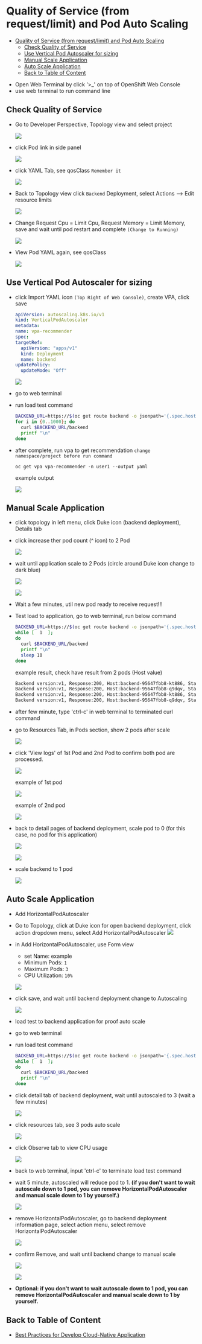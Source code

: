 # Quality of Service (from request/limit) and Pod Auto Scaling
<!-- TOC -->

- [Quality of Service (from request/limit) and Pod Auto Scaling](#quality-of-service-from-requestlimit-and-pod-auto-scaling)
  - [Check Quality of Service](#check-quality-of-service)
  - [Use Vertical Pod Autoscaler for sizing](#use-vertical-pod-autoscaler-for-sizing)
  - [Manual Scale Application](#manual-scale-application)
  - [Auto Scale Application](#auto-scale-application)
  - [Back to Table of Content](#back-to-table-of-content)

<!-- /TOC -->
<!-- /TOC -->
- Open Web Terminal by click '>_' on top of OpenShift Web Console
- use web terminal to run command line

## Check Quality of Service

- Go to Developer Perspective, Topology view and select project <username>

  ![](images/vpa_1.png)

- click Pod link in side panel
  
  ![](images/vpa_2.png)
  
- click YAML Tab, see qosClass `Remember it`
  
  ![](images/vpa_3.png)

- Back to Topology view click `Backend` Deployment, select Actions --> Edit resource limits

  ![](images/vpa_4.png)

- Change Request Cpu = Limit Cpu, Request Memory = Limit Memory, save and wait until pod restart and complete `(Change to Running)`
  
  ![](images/vpa_5.png)

- View Pod YAML again, see qosClass 
  
  ![](images/vpa_6.png)
  
## Use Vertical Pod Autoscaler for sizing 

- click Import YAML icon `(Top Right of Web Console)`, create VPA, click save

  ```yaml
  apiVersion: autoscaling.k8s.io/v1
  kind: VerticalPodAutoscaler
  metadata:
  name: vpa-recommender
  spec:
  targetRef:
    apiVersion: "apps/v1"
    kind: Deployment
    name: backend
  updatePolicy:
    updateMode: "Off"
  ```

  ![](images/vpa_7.png)

- go to web terminal
- run load test command

  ```bash
  BACKEND_URL=https://$(oc get route backend -o jsonpath='{.spec.host}')
  for i in {0..1000}; do
    curl $BACKEND_URL/backend
    printf "\n"
  done
  ```

- after complete, run vpa to get recommendation  `change namespace/project before run command`

  ```ssh
  oc get vpa vpa-recommender -n user1 --output yaml
  ```

  example output

  ![](images/vpa_8.png)

## Manual Scale Application
- click topology in left menu, click Duke icon (backend deployment), Details tab
- click increase ther pod count (^ icon) to 2 Pod

  ![](images/scale_1.png) 

- wait until application scale to 2 Pods (circle around Duke icon change to dark blue)

  ![](images/scale_2.png)

  ![](images/scale_3.png)

- Wait a few minutes, util new pod ready to receive request!!! 

- Test load to application, go to web terminal, run below command 
  ```bash
  BACKEND_URL=https://$(oc get route backend -o jsonpath='{.spec.host}')
  while [  1  ];
  do
    curl $BACKEND_URL/backend
    printf "\n"
    sleep 10
  done
  ```
  example result, check have result from 2 pods (Host value)
  ```bash
  Backend version:v1, Response:200, Host:backend-95647fbb8-kt886, Status:200, Message: Hello, World
  Backend version:v1, Response:200, Host:backend-95647fbb8-q9dqv, Status:200, Message: Hello, World
  Backend version:v1, Response:200, Host:backend-95647fbb8-kt886, Status:200, Message: Hello, World
  Backend version:v1, Response:200, Host:backend-95647fbb8-q9dqv, Status:200, Message: Hello, World
  ```

- after few minute, type 'ctrl-c' in web terminal to terminated curl command
- go to Resources Tab, in Pods section, show 2 pods after scale

  ![](images/scale_5.png)

- click 'View logs' of 1st Pod and 2nd Pod to confirm both pod are processed. 

  ![](images/scale_6.png)

  example of 1st pod

  ![](images/scale_7.png)  

  example of 2nd pod

  ![](images/scale_8.png)  

- back to detail pages of backend deployment, scale pod to 0 (for this case, no pod for this application)

  ![](images/scale_9.png)  

  ![](images/scale_10.png)  

- scale backend to 1 pod

  ![](images/scale_11.png) 
   
## Auto Scale Application
- Add HorizontalPodAutoscaler
- Go to Topology, click at Duke icon for open backend deployment, click action dropdown menu, select Add HorizontalPodAutoscaler
  ![](images/scale_12.png) 
- in Add HorizontalPodAutoscaler, use Form view
  - set Name: example
  - Minimum Pods: `1`
  - Maximum Pods: `3`
  - CPU Utilization: `10%`
  
  ![](images/scale_13.png) 

- click save, and wait until backend deployment change to Autoscaling

  ![](images/scale_14.png) 

- load test to backend application for proof auto scale
- go to web terminal
- run load test command

  ```bash
  BACKEND_URL=https://$(oc get route backend -o jsonpath='{.spec.host}')
  while [  1  ];
  do
    curl $BACKEND_URL/backend
    printf "\n"
  done
  ```

- click detail tab of backend deployment, wait until autoscaled to 3 (wait a few minutes)

  ![](images/scale_15.png)   

- click resources tab, see 3 pods auto scale

  ![](images/scale_16.png)

- click Observe tab to view CPU usage 

  ![](images/scale-99.png)

- back to web terminal, input 'ctrl-c' to terminate load test command
- wait 5 minute, autoscaled will reduce pod to 1. **(if you don't want to wait autoscale down to 1 pod, you can remove HorizontalPodAutoscaler and manual scale down to 1 by yourself.)**

  ![](images/scale_18.png)

- remove HorizontalPodAutoscaler, go to backend deployment information page, select action menu, select remove HorizontalPodAutoscaler

  ![](images/scale_19.png)      

- confirm Remove, and wait until backend change to manual scale

  ![](images/scale_20.png)  

  ![](images/scale_11.png) 

- **Optional: if you don't want to wait autoscale down to 1 pod, you can remove HorizontalPodAutoscaler and manual scale down to 1 by yourself.**
  
## Back to Table of Content
- [Best Practices for Develop Cloud-Native Application](README.md)



